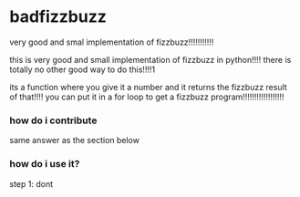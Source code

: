 # **badfizzbuzz**

very good and smal implementation of fizzbuzz!!!!!!!!!!!

this is very good and small implementation of fizzbuzz in python!!!! there is totally no other good way to do this!!!!1

its a function where you give it a number and it returns the fizzbuzz result of that!!!! you can put it in a for loop to get a fizzbuzz program!!!!!!!!!!!!!!!!!!

### how do i contribute

same answer as the section below

### how do i use it?

step 1: dont
